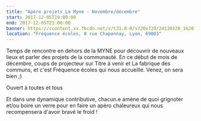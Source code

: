 ```yaml
---
title: "Apéro projets La Myne - Novembre/décembre"
start: 2017-12-05T19:00:00
end: 2017-12-05T21:00:00
banner: https://scontent.xx.fbcdn.net/v/t31.0-8/s720x720/24130328_1620157928044667_2602337388074270212_o.png?oh=e7606ea06346384aa46503ed86d8042c&oe=5B15754F
location: "Fréquence écoles, 8 rue Chaponnay, Lyon, 69003"
---
```

 Temps de rencontre en dehors de la MYNE pour découvrir de nouveaux lieux et parler des projets de la communauté.
En ce début de mois de décembre, coups de projecteur sur Titre à venir et La fabrique des communs, et c'est Fréquence écoles qui nous accueille.
Venez, on sera bien ;)

Ouvert à toutes et tous

Et dans une dynamique contributive, chacun.e amène de quoi grignoter et/ou boire un verre pour en faire un apéro chaleureux qui nous recompensera d'avoir bravé le froid !
